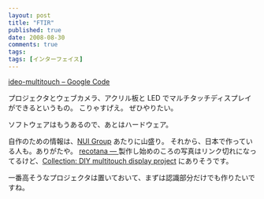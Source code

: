 ```yaml
---
layout: post
title: "FTIR"
published: true
date: 2008-08-30
comments: true
tags:
tags: [インターフェイス]
---
```


[ideo-multitouch &#8211; Google Code](http://code.google.com/p/ideo-multitouch/)

プロジェクタとウェブカメラ、アクリル板と LED でマルチタッチディスプレイができるというもの。
こりゃすげえ。
ぜひやりたい。

ソフトウェアはもうあるので、あとはハードウェア。

自作のための情報は、[NUI Group](http://www.nuigroup.com/) あたりに山盛り。
それから、日本で作っている人も。ありがたや。
[recotana — ](http://recotana.com/recotanablog/)
製作し始めのころの写真はリンク切れになってるけど、[Collection: DIY multitouch display project](http://www.flickr.com/photos/recotana/collections/72157604001955337/) にありそうです。

一番高そうなプロジェクタは置いておいて、まずは認識部分だけでも作りたいですね。

